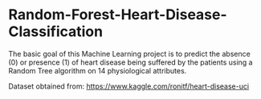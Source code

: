 # Random-Forest-Heart-Disease-Classification

The basic goal of this Machine Learning project is to predict the absence (0) or presence (1) of heart disease being suffered by the patients using a Random Tree algorithm on 14 physiological attributes.  
 
 Dataset obtained from: https://www.kaggle.com/ronitf/heart-disease-uci
